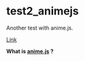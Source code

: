 # test2_animejs

Another test with anime.js.

[Link](https://futomakiyoin.github.io/test2_animejs/)

**What is [anime.js](https://animejs.com/) ?**
